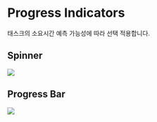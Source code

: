 # Progress Indicators

태스크의 소요시간 예측 가능성에 따라 선택 적용합니다.

## Spinner

![](https://github.com/ozzy4001/book/tree/8fb56279c9f114110b02d5ae2ea13ef481c8e128/.gitbook/assets/untitled-2c4bfbde-9e66-45d3-9fab-c65a082474a1.png)

## Progress Bar

![](https://github.com/ozzy4001/book/tree/8fb56279c9f114110b02d5ae2ea13ef481c8e128/.gitbook/assets/untitled-ea2d46f8-0f71-4087-8e1f-abb22f628c29.png)

